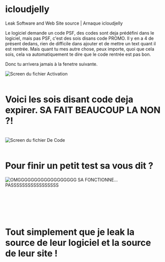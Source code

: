 # icloudjelly
Leak Software and Web Site source | Arnaque icloudjelly




Le logiciel demande un code PSF, des codes sont deja prédéfini dans le logiciel, mais pas PSF, c'est des sois disans code PROMO. Il y en a 4 de présent dedans, rien de difficile dans ajouter et de mettre un text quant il est rentrée. Mais quant tu mes autre chose, peux importe, quoi que cela sois, cela va automatiquement te dire que le code rentrée est pas bon.

Donc tu arrivera jamais à la fenetre suivante.

<img src="https://i.ibb.co/tsL7g0T/error.png" alt="Screen du fichier Activation">
<br><br>
<h1>Voici les sois disant code deja expirer. SA FAIT BEAUCOUP LA NON ?!</h1>
<br>
<img src="https://i.ibb.co/jwQG042/code.png" alt="Screen du fichier De Code">
<br><br>
<h1>Pour finir un petit test sa vous dit ?</h1>
<img src="https://i.ibb.co/2YGFb1z/Mmh.png" alt="OMGGGGGGGGGGGGGGGGGG SA FONCTIONNE... PASSSSSSSSSSSSSSSSS">
<br><br><br><br><br><br>
<h1>Tout simplement que je leak la source de leur logiciel et la source de leur site !</h1>
